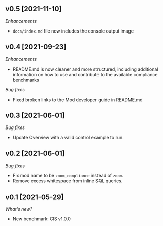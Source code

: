 ## v0.5 [2021-11-10]

_Enhancements_

- `docs/index.md` file now includes the console output image

## v0.4 [2021-09-23]

_Enhancements_

- README.md is now cleaner and more structured, including additional information on how to use and contribute to the available compliance benchmarks

_Bug fixes_

- Fixed broken links to the Mod developer guide in README.md

## v0.3 [2021-06-01]

_Bug fixes_

- Update Overview with a valid control example to run.

## v0.2 [2021-06-01]

_Bug fixes_

- Fix mod name to be `zoom_compliance` instead of `zoom`.
- Remove excess whitespace from inline SQL queries.

## v0.1 [2021-05-29]

_What's new?_

- New benchmark: CIS v1.0.0
